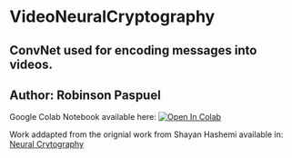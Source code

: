 # VideoNeuralCryptography
## ConvNet used for encoding messages into videos.
## Author: Robinson Paspuel

Google Colab Notebook available here: [![Open In Colab](https://colab.research.google.com/assets/colab-badge.svg)](https://colab.research.google.com/github/RobinPaspuel/VideoNeuralCryptography/blob/master/NeuralCryptography.ipynb)


Work addapted from the orignial work from Shayan Hashemi available in: [Neural Crytography](https://towardsdatascience.com/neural-cryptography-7733f18184f3)
